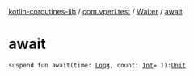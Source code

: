 [kotlin-coroutines-lib](../../index.md) / [com.vperi.test](../index.md) / [Waiter](index.md) / [await](./await.md)

# await

`suspend fun await(time: `[`Long`](https://kotlinlang.org/api/latest/jvm/stdlib/kotlin/-long/index.html)`, count: `[`Int`](https://kotlinlang.org/api/latest/jvm/stdlib/kotlin/-int/index.html)` = 1): `[`Unit`](https://kotlinlang.org/api/latest/jvm/stdlib/kotlin/-unit/index.html)